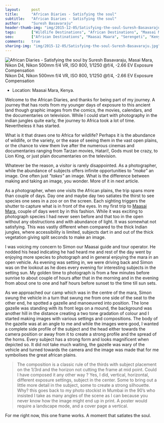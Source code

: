 ```yaml
---
layout:     post
title:      "African Diaries - Satisfying the soul"
subtitle:   "African Diaries - Satisfying the soul"
author:     "Suresh Basavaraju"
header-thumb-img: "img/2015-12-05/Satisfying-the-soul-Suresh-Basavaraju-thumb.jpg"
tags:       ["Wildlife Destinations", "African Destinations", "Maasai Maara", "Tips and Tricks", "Landscape Destinations"]
seo: 		["African Destinations", "Maasai Maara", "Serengeti", "Kenya"]
comments:   true
sharing-img: "img/2015-12-05/Satisfying-the-soul-Suresh-Basavaraju.jpg"
---
```

<img src="{{ site.baseurl }}/img/2015-12-05/Satisfying-the-soul-Suresh-Basavaraju.jpg"  alt="African Diaries - Satisfying the soul by Suresh Basavaraju, Masai Mara, Nikon D4, Nikon 500mm f/4 VR, ISO 800, 1/1250 @f/4, -2.66 EV Exposure Compensation">

<div class="lense-spec">Nikon D4, Nikon 500mm f/4 VR, ISO 800, 1/1250 @f/4, -2.66 EV Exposure Compensation</div>

<p>
	<ul>
		<li>Location: Maasai Mara, Kenya.</li>
	</ul>
</p>

<p>Welcome to the African Diaries, and thanks for being part of my journey. A journey that has
roots from my younger days of exposure to this ancient land though graphic images from the
comics, the movies, calendars, and the documentaries on television. While I could start with
photography in the indian jungles quite early, the journey to Africa took a lot of time.
Nevertheless it has started.</p>

<p>What is it that draws one to Africa for wildlife? Perhaps it is the abundance of wildlife, or
the variety, or the ease of seeing them in the vast open plains, or the chance to view them live
after the numerous cinemas and documentaries ranging from Tarzan movies, Hatari!, Gods
must be crazy, to Lion King, or just plain documentaries on the television.</p>

<p>Whatever be the reason, a visitor is rarely disappointed. As a photographer, while the
abundance of subjects offers infinite opportunities to <em>"make"</em> an image. One often just
<em>"takes"</em> an image. What is the difference between making and taking an image, you wonder.
More of it in next article.</p>

<p>As a photographer, when one visits the African plains, the trip spans more than couple of
days. Day one and maybe day two satiates the thirst to see species one sees in a zoo or on the
screen. Each sighting triggers the shutter to capture what is in front of the eyes. In my first
trip to <a href="http://www.wilderhood.com/destination/Masai%20Mara" target="_blank">Maasai Mara</a>, couple of days went by in this fashion. While it was exciting to photograph species I had never seen before and that too in the open without any obstructions and with abundance of light. It was somewhat not satisfying. This was vastly different when compared to the thick Indian jungles, where accessibility is limited, subjects dart in and out of the thick vegetation giving split seconds to make an image.</p>

<p>I was voicing my concern to Simon our Maasai guide and tour operator. He nodded his head
indicating he had heard me and rest of the day went by enjoying more species to photograph
and in general enjoying the mara in an open vehicle. As evening was setting in, we were
driving back and Simon was on the lookout as he does every evening for interesting subjects
in the setting sun. My golden time to photograph is from a few minutes before sunrise to
about couple of hours after that in the morning and in the evening from about one to one and half hours
before sunset to the time till sun sets.</p>

<p>As we approached our camp which was in the centre of the mara, Simon swung the vehicle in
a turn that swung me from one side of the seat to the other end, he spotted a gazelle and
manoeuvred into position. The lone gazelle was standing with its front legs on a mound, the
background was another hill in the distance creating a two tone gradation of colour and I
started making images with various settings and compositions. The body of the gazelle was at
an angle to me and while the images were good, I wanted a complete side profile of the
subject and the head either towards the camera position or away from it to create a strong
profile and the spread of the horns. Every subject has a strong form and looks magnificent
when depicted so. It did not take much waiting, the gazelle was wary of the vehicle and
turned towards the camera and the image was made that for me symbolises the great african
plains.</p>

<blockquote>The composition is a classic rule of the thirds with subject placement on the 1/3rd and the
horizon not cutting the frame at mid point. Could I have composed it any other way ? Yes, I
did, vertical, horizontal, different exposure settings, subject in the center. Some to bring out
a little more detail in the subject, some to create a strong silhouette. Why? this goes back to
my photo stockist in Mumbai in the 90’s who insisted I take as many angles of the scene as I
can because you never know how the image might end up in print. A poster would require a
landscape mode, and a cover page a vertical.</blockquote>

<p>For me right now, this one frame works. A moment that satiates the soul.</p>